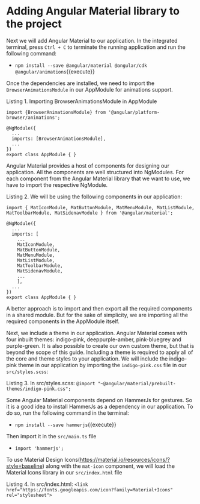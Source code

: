 # Adding Angular Material library to the project

Next we will add Angular Material to our application. In the integrated terminal, press `Ctrl + C` to terminate the running application and run the following command:

- `npm install --save @angular/material @angular/cdk @angular/animations`{{execute}}

Once the dependencies are installed, we need to import the `BrowserAnimationsModule` in our AppModule for animations support.

Listing 1. Importing BrowserAnimationsModule in AppModule

```
import {BrowserAnimationsModule} from '@angular/platform-browser/animations';

@NgModule({
  ...
  imports: [BrowserAnimationsModule],
  ...
})
export class AppModule { }
```

Angular Material provides a host of components for designing our application. All the components are well structured into NgModules. For each component from the Angular Material library that we want to use, we have to import the respective NgModule.

Listing 2. We will be using the following components in our application:

```
import { MatIconModule, MatButtonModule, MatMenuModule, MatListModule, MatToolbarModule, MatSidenavModule } from '@angular/material';

@NgModule({
  ...
  imports: [
	...
    MatIconModule,
    MatButtonModule,
    MatMenuModule,
    MatListModule,
    MatToolbarModule,
    MatSidenavModule,
	...
	],
  ...
})
export class AppModule { }
```

A better approach is to import and then export all the required components in a shared module. But for the sake of simplicity, we are importing all the required components in the AppModule itself.

Next, we include a theme in our application. Angular Material comes with four inbuilt themes: indigo-pink, deeppurple-amber, pink-bluegrey and purple-green. It is also possible to create our own custom theme, but that is beyond the scope of this guide. Including a theme is required to apply all of the core and theme styles to your application. We will include the indigo-pink theme in our application by importing the `indigo-pink.css` file in our `src/styles.scss`:

Listing 3. In src/styles.scss:
`@import "~@angular/material/prebuilt-themes/indigo-pink.css";`

Some Angular Material components depend on HammerJs for gestures. So it is a good idea to install HammerJs as a dependency in our application. To do so, run the following command in the terminal:

- `npm install --save hammerjs`{{execute}}

Then import it in the `src/main.ts` file

- `import 'hammerjs';`

To use Material Design Icons(https://material.io/resources/icons/?style=baseline) along with the `mat-icon` component, we will load the Material Icons library in our `src/index.html` file

Listing 4. In src/index.html:
`<link href="https://fonts.googleapis.com/icon?family=Material+Icons" rel="stylesheet">`
